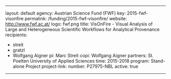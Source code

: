 ---
layout: default
agency: Austrian Science Fund (FWF)
key: 2015-fwf-visonfire
permalink: /funding/2015-fwf-visonfire/
website: http://www.fwf.ac.at/
logo: fwf.png
title: VisOnFire - Visual Analysis of Large and Heterogeneous Scientific Workflows for Analytical Provenance
recipients: 
- streit
- gratzl
- Wolfgang Aigner
pi: Marc Streit
copi: Wolfgang Aigner
partners: St. Poelten University of Applied Sciences
time: 2015-2018
program: Stand-alone Project
project-link: 
number: P27975-NBL
active: true
------------
